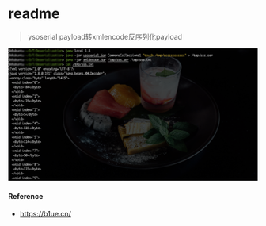 # readme

> ysoserial payload转xmlencode反序列化payload

![](./image/1.png)


#### Reference
* https://b1ue.cn/